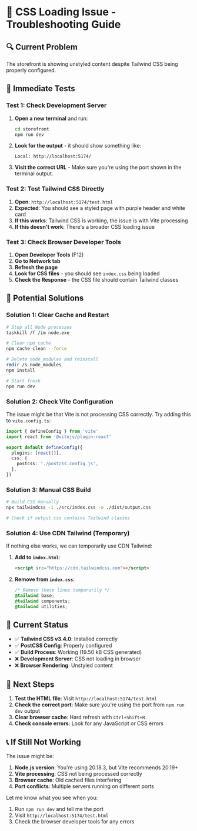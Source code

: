 # 🚨 CSS Loading Issue - Troubleshooting Guide

## 🔍 **Current Problem**

The storefront is showing unstyled content despite Tailwind CSS being properly configured.

## 🧪 **Immediate Tests**

### Test 1: Check Development Server
1. **Open a new terminal** and run:
   ```bash
   cd storefront
   npm run dev
   ```

2. **Look for the output** - it should show something like:
   ```
   Local: http://localhost:5174/
   ```

3. **Visit the correct URL** - Make sure you're using the port shown in the terminal output.

### Test 2: Test Tailwind CSS Directly
1. **Open**: `http://localhost:5174/test.html`
2. **Expected**: You should see a styled page with purple header and white card
3. **If this works**: Tailwind CSS is working, the issue is with Vite processing
4. **If this doesn't work**: There's a broader CSS loading issue

### Test 3: Check Browser Developer Tools
1. **Open Developer Tools** (F12)
2. **Go to Network tab**
3. **Refresh the page**
4. **Look for CSS files** - you should see `index.css` being loaded
5. **Check the Response** - the CSS file should contain Tailwind classes

## 🔧 **Potential Solutions**

### Solution 1: Clear Cache and Restart
```bash
# Stop all Node processes
taskkill /f /im node.exe

# Clear npm cache
npm cache clean --force

# Delete node_modules and reinstall
rmdir /s node_modules
npm install

# Start fresh
npm run dev
```

### Solution 2: Check Vite Configuration
The issue might be that Vite is not processing CSS correctly. Try adding this to `vite.config.ts`:

```typescript
import { defineConfig } from 'vite'
import react from '@vitejs/plugin-react'

export default defineConfig({
  plugins: [react()],
  css: {
    postcss: './postcss.config.js',
  },
})
```

### Solution 3: Manual CSS Build
```bash
# Build CSS manually
npx tailwindcss -i ./src/index.css -o ./dist/output.css

# Check if output.css contains Tailwind classes
```

### Solution 4: Use CDN Tailwind (Temporary)
If nothing else works, we can temporarily use CDN Tailwind:

1. **Add to `index.html`**:
   ```html
   <script src="https://cdn.tailwindcss.com"></script>
   ```

2. **Remove from `index.css`**:
   ```css
   /* Remove these lines temporarily */
   @tailwind base;
   @tailwind components;
   @tailwind utilities;
   ```

## 🎯 **Current Status**

- ✅ **Tailwind CSS v3.4.0**: Installed correctly
- ✅ **PostCSS Config**: Properly configured
- ✅ **Build Process**: Working (19.50 kB CSS generated)
- ❌ **Development Server**: CSS not loading in browser
- ❌ **Browser Rendering**: Unstyled content

## 🚀 **Next Steps**

1. **Test the HTML file**: Visit `http://localhost:5174/test.html`
2. **Check the correct port**: Make sure you're using the port from `npm run dev` output
3. **Clear browser cache**: Hard refresh with `Ctrl+Shift+R`
4. **Check console errors**: Look for any JavaScript or CSS errors

## 📞 **If Still Not Working**

The issue might be:
1. **Node.js version**: You're using 20.18.3, but Vite recommends 20.19+
2. **Vite processing**: CSS not being processed correctly
3. **Browser cache**: Old cached files interfering
4. **Port conflicts**: Multiple servers running on different ports

Let me know what you see when you:
1. Run `npm run dev` and tell me the port
2. Visit `http://localhost:5174/test.html`
3. Check the browser developer tools for any errors










